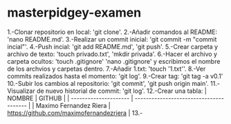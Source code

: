 # masterpidgey-examen

1.-Clonar repositorio en local: 'git clone'.
2.-Añadir comandos al README: 'nano README.md'.
3.-Realizar un commit inicial: 'git commit -m "commit incial"'.
4.-Push incial: 'git add README.md', 'git push'.
5.-Crear carpeta y archivo de texto: 'touch privado.txt', 'mkdir privada'.
6.-Hacer el archivo y carpeta ocultos: 'touch .gitignore' 'nano .gitignore' y escribimos el nombre de los archvios y carpetas dentro.
7.-Añadir 1.txt: 'touch '1.txt''.
8.-Ver commits realizados hasta el momento: 'git log'.
9.-Crear tag: 'git tag -a v0.1'
10.-Subir los cambios al repositorio: 'git commit', 'git push origin main'.
11.-Visualizar de nuevo historial de commit: 'git log'.
12.-Crear una tabla:
|       NOMBRE           |                  GITHUB                 |
| ---------------------  | --------------------------------------- | 
| Maximo Fernandez Riera | https://github.com/maximofernandezriera | 
13.-
